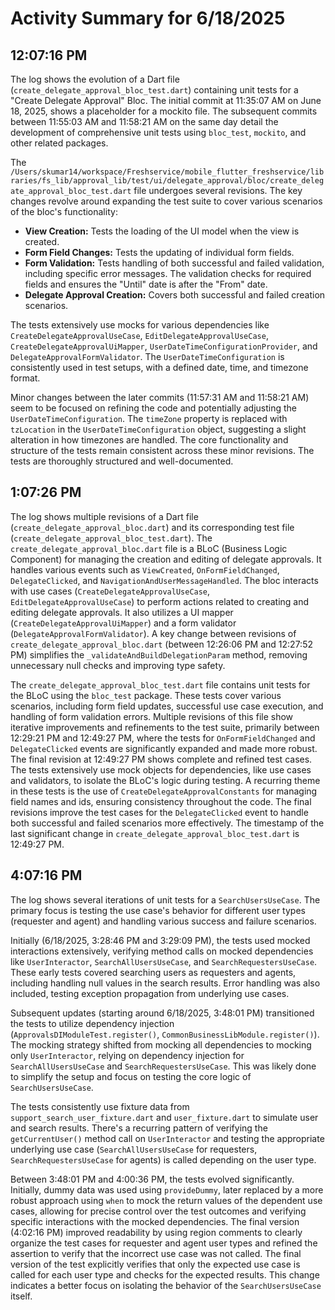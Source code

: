 # Activity Summary for 6/18/2025

## 12:07:16 PM
The log shows the evolution of a Dart file (`create_delegate_approval_bloc_test.dart`) containing unit tests for a "Create Delegate Approval" Bloc.  The initial commit at 11:35:07 AM on June 18, 2025, shows a placeholder for a mockito file. The subsequent commits between 11:55:03 AM and 11:58:21 AM on the same day detail the development of comprehensive unit tests using `bloc_test`, `mockito`, and other related packages.

The `/Users/skumar14/workspace/Freshservice/mobile_flutter_freshservice/libraries/fs_lib/approval_lib/test/ui/delegate_approval/bloc/create_delegate_approval_bloc_test.dart` file undergoes several revisions.  The key changes revolve around expanding the test suite to cover various scenarios of the bloc's functionality:

* **View Creation:** Tests the loading of the UI model when the view is created.
* **Form Field Changes:**  Tests the updating of individual form fields.
* **Form Validation:** Tests handling of both successful and failed validation, including specific error messages.  The validation checks for required fields and ensures the "Until" date is after the "From" date.
* **Delegate Approval Creation:** Covers both successful and failed creation scenarios.

The tests extensively use mocks for various dependencies like `CreateDelegateApprovalUseCase`, `EditDelegateApprovalUseCase`, `CreateDelegateApprovalUiMapper`, `UserDateTimeConfigurationProvider`, and `DelegateApprovalFormValidator`.  The  `UserDateTimeConfiguration` is consistently used in test setups, with a defined date, time, and timezone format.

Minor changes between the later commits (11:57:31 AM and 11:58:21 AM) seem to be focused on refining the code and potentially adjusting the `UserDateTimeConfiguration`. The `timeZone` property is replaced with `tzLocation` in the `UserDateTimeConfiguration` object, suggesting a slight alteration in how timezones are handled.  The core functionality and structure of the tests remain consistent across these minor revisions.  The tests are thoroughly structured and well-documented.


## 1:07:26 PM
The log shows multiple revisions of a Dart file (`create_delegate_approval_bloc.dart`) and its corresponding test file (`create_delegate_approval_bloc_test.dart`).  The `create_delegate_approval_bloc.dart` file is a BLoC (Business Logic Component) for managing the creation and editing of delegate approvals.  It handles various events such as `ViewCreated`, `OnFormFieldChanged`, `DelegateClicked`, and `NavigationAndUserMessageHandled`.  The bloc interacts with use cases (`CreateDelegateApprovalUseCase`, `EditDelegateApprovalUseCase`) to perform actions related to creating and editing delegate approvals. It also utilizes a UI mapper (`CreateDelegateApprovalUiMapper`) and a form validator (`DelegateApprovalFormValidator`).  A key change between revisions of `create_delegate_approval_bloc.dart` (between 12:26:06 PM and 12:27:52 PM) simplifies the `_validateAndBuildDelegationParam` method, removing unnecessary null checks and improving type safety.


The `create_delegate_approval_bloc_test.dart` file contains unit tests for the BLoC using the `bloc_test` package. These tests cover various scenarios, including form field updates, successful use case execution, and handling of form validation errors.  Multiple revisions of this file show iterative improvements and refinements to the test suite, primarily between 12:29:21 PM and 12:49:27 PM, where the tests for `OnFormFieldChanged` and `DelegateClicked` events are significantly expanded and made more robust.  The final revision at 12:49:27 PM shows complete and refined test cases.  The tests extensively use mock objects for dependencies, like use cases and validators, to isolate the BLoC's logic during testing.  A recurring theme in these tests is the use of `CreateDelegateApprovalConstants` for managing field names and ids, ensuring consistency throughout the code.  The final revisions improve the test cases for the `DelegateClicked` event to handle both successful and failed scenarios more effectively. The timestamp of the last significant change in `create_delegate_approval_bloc_test.dart` is 12:49:27 PM.


## 4:07:16 PM
The log shows several iterations of unit tests for a `SearchUsersUseCase`.  The primary focus is testing the use case's behavior for different user types (requester and agent) and handling various success and failure scenarios.

Initially (6/18/2025, 3:28:46 PM and 3:29:09 PM), the tests used mocked interactions extensively, verifying method calls on mocked dependencies like `UserInteractor`, `SearchAllUsersUseCase`, and `SearchRequestersUseCase`.  These early tests covered searching users as requesters and agents, including handling null values in the search results.  Error handling was also included, testing exception propagation from underlying use cases.

Subsequent updates (starting around 6/18/2025, 3:48:01 PM) transitioned the tests to utilize dependency injection (`ApprovalsDIModuleTest.register()`, `CommonBusinessLibModule.register()`).  The mocking strategy shifted from mocking all dependencies to mocking only `UserInteractor`, relying on dependency injection for `SearchAllUsersUseCase` and `SearchRequestersUseCase`.  This was likely done to simplify the setup and focus on testing the core logic of `SearchUsersUseCase`.

The tests consistently use fixture data from `support_search_user_fixture.dart` and `user_fixture.dart` to simulate user and search results.  There's a recurring pattern of verifying the `getCurrentUser()` method call on `UserInteractor` and testing the appropriate underlying use case (`SearchAllUsersUseCase` for requesters, `SearchRequestersUseCase` for agents) is called depending on the user type.

Between 3:48:01 PM and 4:00:36 PM, the tests evolved significantly. Initially, dummy data was used using `provideDummy`, later replaced by a more robust approach using `when` to mock the return values of the dependent use cases, allowing for precise control over the test outcomes and verifying specific interactions with the mocked dependencies. The final version (4:02:16 PM) improved readability by using region comments to clearly organize the test cases for requester and agent user types and refined the assertion to verify that the incorrect use case was not called.  The final version of the test explicitly verifies that only the expected use case is called for each user type and checks for the expected results.  This change indicates a better focus on isolating the behavior of the `SearchUsersUseCase` itself.
